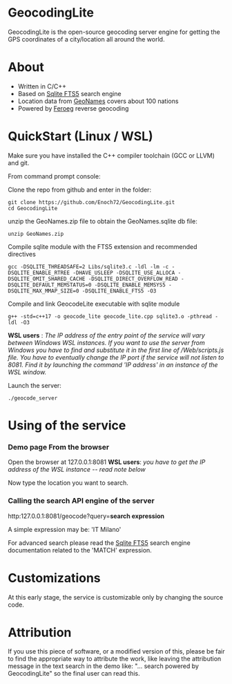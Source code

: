 # GeocodingLite

GeocodingLite is the open-source geocoding server engine for getting the GPS coordinates of a city/location all around the world. 

# About

- Written in C/C++
- Based on [Sqlite FTS5](https://www.sqlite.org/fts5.html) search engine
- Location data from [GeoNames](https://www.geonames.org) covers about 100 nations 
- Powered by [Feroeg](https://feroeg.com) reverse geocoding

# QuickStart (Linux / WSL)

Make sure you have installed the C++ compiler toolchain (GCC or LLVM) and git.

From command prompt console:

Clone the repo from github and enter in the folder:
```
git clone https://github.com/Enoch72/GeocodingLite.git
cd GeocodingLite
```

unzip the GeoNames.zip file to obtain the GeoNames.sqlite db file:
```
unzip GeoNames.zip
```


Compile sqlite module with the FTS5 extension and recommended directives
```
gcc -DSQLITE_THREADSAFE=2 Libs/sqlite3.c -ldl -lm -c -DSQLITE_ENABLE_RTREE -DHAVE_USLEEP -DSQLITE_USE_ALLOCA -DSQLITE_OMIT_SHARED_CACHE -DSQLITE_DIRECT_OVERFLOW_READ -DSQLITE_DEFAULT_MEMSTATUS=0 -DSQLITE_ENABLE_MEMSYS5 -DSQLITE_MAX_MMAP_SIZE=0 -DSQLITE_ENABLE_FTS5 -O3
```

Compile and link GeocodeLite executable with sqlite module
```
g++ -std=c++17 -o geocode_lite geocode_lite.cpp sqlite3.o -pthread -ldl -O3
```

**WSL users** : *The IP address of the entry point of the service will vary between Windows WSL instances.
If you want to use the server from Windows you have to find and substitute it in the first line of /Web/scripts.js file. You have to eventually change the IP port if the service will not listen to 8081.
Find it by launching the command 'IP address' in an instance of the WSL window.*

Launch the server:
```
./geocode_server
```

# Using of the service

### Demo page From the browser

Open the browser at 127.0.0.1:8081 **WSL users**: *you have to get the IP address of the WSL instance -- read note below* 

Now type the location you want to search.


### Calling the search API engine of the server

 http:127.0.0.1:8081/geocode?query=**search expression**
 
 A simple expression may be: 'IT Milano'
 
 For advanced search please read the [Sqlite FTS5](https://www.sqlite.org/fts5.html) search engine documentation related to the 'MATCH' expression.

# Customizations
 At this early stage, the service is customizable only by changing the source code.
  
# Attribution
 
If you use this piece of software, or a modified version of this, please be fair to find the appropriate way to attribute the work, like leaving the attribution message in the text search in the demo like: "... search powered by GeocodingLite" so the final user can read this.
